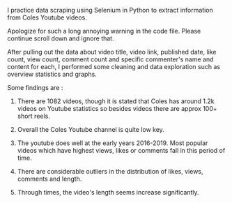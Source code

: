 I practice data scraping using Selenium in Python to extract information from Coles Youtube videos.

Apologize for such a long annoying warning in the code file. Please continue scroll down and ignore that.

After pulling out the data about video title, video link, published date, like count, view count, comment count and specific commenter's name and content for each, I performed some cleaning and data exploration such as overview statistics and graphs.

Some findings are : 

1) There are 1082 videos, though it is stated that Coles has around 1.2k videos on Youtube statistics so besides videos there are approx 100+ short reels.

2) Overall the Coles Youtube channel is quite low key.

3) The youtube does well at the early years 2016-2019. Most popular videos which have highest views, likes or comments fall in this period of time. 

4) There are considerable outliers in the distribution of likes, views, comments and length.

5) Through times, the video's length seems increase significantly.
